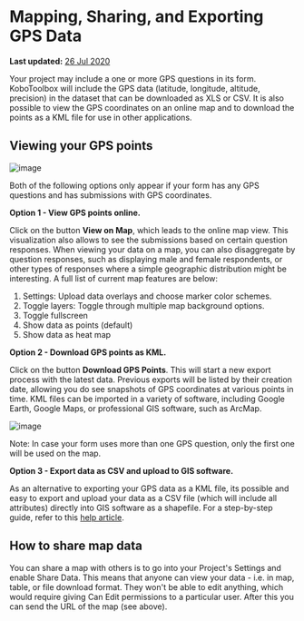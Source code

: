 # Mapping, Sharing, and Exporting GPS Data
**Last updated:** <a href="https://github.com/kobotoolbox/docs/blob/253077adabad239de4bebeae86f821099db28217/source/export_gps.md" class="reference">26 Jul 2020</a>

Your project may include a one or more GPS questions in its form. KoboToolbox will include the GPS data (latitude, longitude, altitude, precision) in the dataset that can be downloaded as XLS or CSV. It is also possible to view the GPS coordinates on an online map and to download the points as a KML file for use in other applications.

## Viewing your GPS points

![image](/images/export_gps/view_gps.jpg)

Both of the following options only appear if your form has any GPS questions and has submissions with GPS coordinates.

**Option 1 - View GPS points online.** 

Click on the button **View on Map**, which leads to the online map view. This visualization also allows to see the submissions based on certain question responses. When viewing your data on a map, you can also disaggregate by question responses, such as displaying male and female respondents, or other types of responses where a simple geographic distribution might be interesting. A full list of current map features are below: 
1. Settings: Upload data overlays and choose marker color schemes. 
2. Toggle layers: Toggle through multiple map background options. 
3. Toggle fullscreen
4. Show data as points (default)
5. Show data as heat map

**Option 2 - Download GPS points as KML.** 

Click on the button **Download GPS Points**. This will start a new export process with the latest data. Previous exports will be listed by their creation date, allowing you do see snapshots of GPS coordinates at various points in time. KML files can be imported in a variety of software, including Google Earth, Google Maps, or professional GIS software, such as ArcMap.

![image](/images/export_gps/kml_exports.jpg)

Note: In case your form uses more than one GPS question, only the first one will be used on the map.

**Option 3 - Export data as CSV and upload to GIS software.**

As an alternative to exporting your GPS data as a KML file, its possible and easy to export and upload your data as a CSV file (which will include all attributes) directly into GIS software as a shapefile. For a step-by-step guide, refer to this [help article](upload_to_gis.md).

## How to share map data

You can share a map with others is to go into your Project's Settings and enable Share Data. This means that anyone can view your data - i.e. in map, table, or file download format. They won't be able to edit anything, which would require giving Can Edit permissions to a particular user. After this you can send the URL of the map (see above). 
